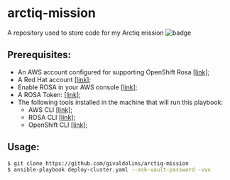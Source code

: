 # arctiq-mission
A repository used to store code for my Arctiq mission   ![badge](https://img.shields.io/badge/version-v1.0.0-success)

## Prerequisites:
- An AWS account configured for supporting OpenShift Rosa [[link]](https://docs.openshift.com/rosa/rosa_getting_started_sts/rosa-sts-aws-prereqs.html);
- A Red Hat account [[link]](access.redhat.com);
- Enable ROSA in your AWS console [[link]](https://console.aws.amazon.com/rosa);
- A ROSA Token: [[link]](https://console.redhat.com/openshift/token/rosa);
- The following tools installed in the machine that will run this playbook:
  - AWS CLI [[link]](https://aws.amazon.com/cli/);
  - ROSA CLI [[link]](https://www.openshift.com/products/amazon-openshift/download);
  - OpenShift CLI [[link]](https://mirror.openshift.com/pub/openshift-v4/x86_64/clients/oc/latest/);

## Usage:
```bash
$ git clone https://github.com/givaldolins/arctiq-mission
$ ansible-playbook deploy-cluster.yaml --ask-vault-password -vvv
```
